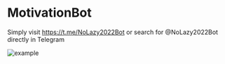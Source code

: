 # MotivationBot

Simply visit https://t.me/NoLazy2022Bot 
or search for @NoLazy2022Bot directly in Telegram

![example](https://user-images.githubusercontent.com/49090543/146048934-194440ff-5e31-4e0d-a4ca-d73391d556b1.png)
